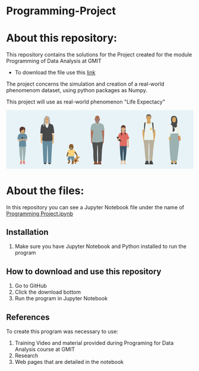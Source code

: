 # Programming-Project

# About this repository:
This repository contains the solutions for the Project created for the module Programming of Data Analysis at GMIT
- To download the file use this [link](https://github.com/brianmcgmit/ProgDA/raw/master/ProgDA_Project.pdf)

The project concerns the simulation and creation of a real-world phenomenom dataset, using python packages as Numpy. 

This project will use as real-world phenomenon "Life Expectacy" 

![Life Expectancy](https://github.com/Katylub/Programming-Project/blob/master/Life%20Expectancy.png)

# About the files:
In this repository you can see a Jupyter Notebook file under the name of [Programming Project.ipynb](https://github.com/Katylub/Programming-Project/blob/master/Programming%20Project.ipynb) 

## Installation
1. Make sure you have Jupyter Notebook and Python installed to run the program

## How to download and use this repository
1. Go to GitHub
2. Click the download bottom 
3. Run the program in Jupyter Notebook 

## References
To create this program was necessary to use: 
1. Training Video and material provided during Programing for Data Analysis course at GMIT
2. Research 
3. Web pages that are detailed in the notebook
